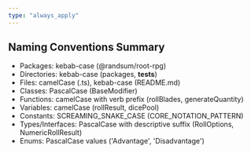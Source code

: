 ```yaml
---
type: "always_apply"
---
```


## Naming Conventions Summary

- Packages: kebab-case (@randsum/root-rpg)
- Directories: kebab-case (packages, __tests__)
- Files: camelCase (.ts), kebab-case (README.md)
- Classes: PascalCase (BaseModifier)
- Functions: camelCase with verb prefix (rollBlades, generateQuantity)
- Variables: camelCase (rollResult, dicePool)
- Constants: SCREAMING_SNAKE_CASE (CORE_NOTATION_PATTERN)
- Types/Interfaces: PascalCase with descriptive suffix (RollOptions, NumericRollResult)
- Enums: PascalCase values ('Advantage', 'Disadvantage')
